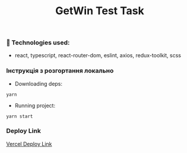 <h1 align="center">GetWin Test Task</h1>

<br />

### 🚀 Technologies used:

-   react, typescript, react-router-dom, eslint, axios, redux-toolkit, scss

### Інструкція з розгортання локально

-   Downloading deps:

```
yarn
```

-   Running project:

```
yarn start
```

### Deploy Link

[Vercel Deploy Link]()

<br />
